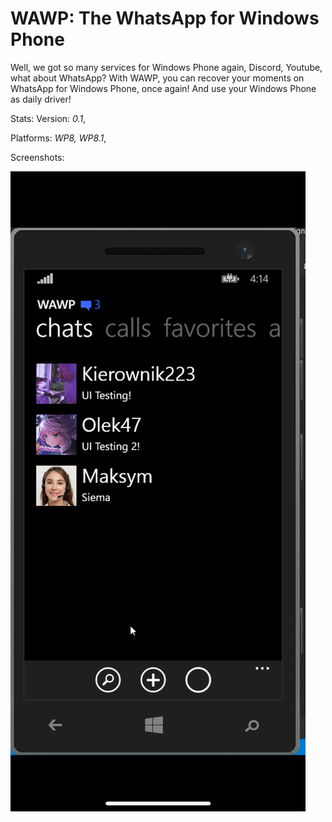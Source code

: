 # WAWP: The WhatsApp for Windows Phone

Well, we got so many services for Windows Phone again, Discord, Youtube, what about WhatsApp?
With WAWP, you can recover your moments on WhatsApp for Windows Phone, once again! And use your Windows Phone as daily driver!

Stats:
Version: *0.1*,

Platforms: *WP8, WP8.1*,

Screenshots:

![ScreenShot](Screenshot1.png)

